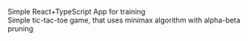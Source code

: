 Simple React+TypeScript App for training </br>
Simple tic-tac-toe game, that uses minimax algorithm with alpha-beta pruning </br>
